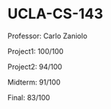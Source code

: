 # UCLA-CS-143

Professor: Carlo Zaniolo

Project1: 100/100

Project2: 94/100

Midterm: 91/100

Final: 83/100

